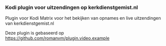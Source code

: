 ### Kodi plugin voor uitzendingen op kerkdienstgemist.nl
Plugin voor Kodi Matrix voor het bekijken van opnames en live uitzendingen van kerkdienstgemist.nl

Deze plugin is gebaseerd op https://github.com/romanvm/plugin.video.example
